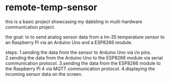 # remote-temp-sensor
this is a basic project showcasing my dabbling in multi-hardware communication project.

the goal: \n
to send analog sensor data from a lm-35 temperature sensor to an Raspberry Pi via an Arduino Uno and a ESP8266 module.

steps:
1.sending the data from the sensor to Arduino Uno via i/o pins.
2.sending the data from the Arduino Uno to the ESP8266 module via serial communication protocol.
3.sending the data from the ESP8266 module to the Raspberry Pi 4 via MQTT communication protocol.
4.displaying the incoming sensor data on the screen.
